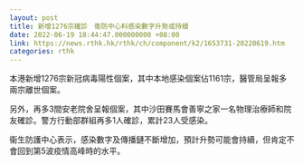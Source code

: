 ```yaml
---
layout: post
title: 新增1276宗確診　衞防中心料感染數字升勢或持續
date: 2022-06-19 18:44:47.000000000 +08:00
link: https://news.rthk.hk/rthk/ch/component/k2/1653731-20220619.htm
categories: rthk
---
```


本港新增1276宗新冠病毒陽性個案，其中本地感染個案佔1161宗，醫管局呈報多兩宗離世個案。

另外，再多3間安老院舍呈報個案，其中沙田賽馬會善寧之家一名物理治療師和院友確診。警方行動部群組再多1人確診，累計23人受感染。

衞生防護中心表示，感染數字及傳播鏈不斷增加，預計升勢可能會持續，但肯定不會回到第5波疫情高峰時的水平。
